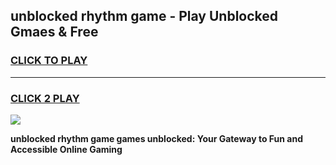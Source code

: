 
## unblocked rhythm game - Play Unblocked Gmaes & Free
<h3>
<a href="https://news.freeplayer.one?title=unblocked_rhythm_game&ref=23F">CLICK TO PLAY</a></h3>
<hr>

<h3>
<a href="https://news.freeplayer.one?title=unblocked_rhythm_game&ref=23F">CLICK 2 PLAY</a>
  
</h3>

<a href="https://news.freeplayer.one?title=unblocked_rhythm_game&ref=23F/"><img src="https://clearcache.store/games.png"></a>


**unblocked rhythm game games unblocked: Your Gateway to Fun and Accessible Online Gaming**
